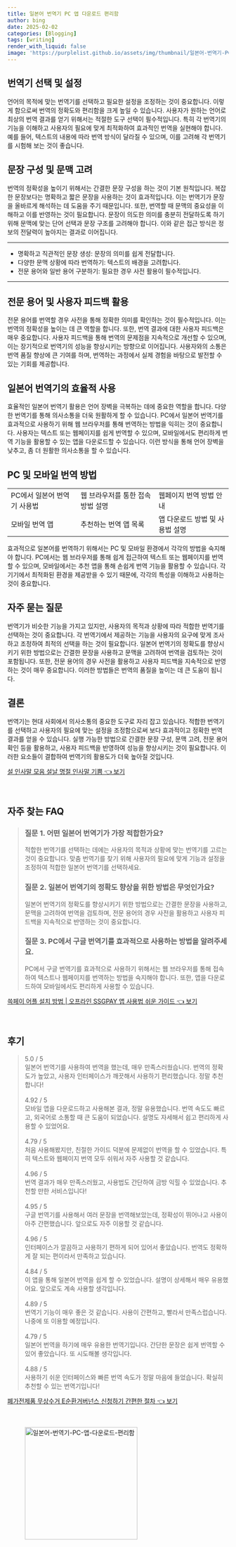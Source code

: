 ```yaml
---
title: 일본어 번역기 PC 앱 다운로드 편리함
author: bing
date: 2025-02-02
categories: [Blogging]
tags: [writing]
render_with_liquid: false
image: 'https://purplelist.github.io/assets/img/thumbnail/일본어-번역기-PC-앱-다운로드-편리함.webp'
---
```



<h2 id='번역기 선택 및 설정'>번역기 선택 및 설정</h2>

<p>언어의 목적에 맞는 번역기를 선택하고 필요한 설정을 조정하는 것이 중요합니다. 이렇게 함으로써 번역의 정확도와 편리함을 크게 높일 수 있습니다. 사용자가 원하는 언어로 최상의 번역 결과를 얻기 위해서는 적절한 도구 선택이 필수적입니다. 특히 각 번역기의 기능을 이해하고 사용자의 필요에 맞게 최적화하여 효과적인 번역을 실현해야 합니다. 예를 들어, 텍스트의 내용에 따라 번역 방식이 달라질 수 있으며, 이를 고려해 각 번역기를 시험해 보는 것이 좋습니다.</p>

<h2 id='문장 구성 및 문맥 고려'>문장 구성 및 문맥 고려</h2>

<p>번역의 정확성을 높이기 위해서는 간결한 문장 구성을 하는 것이 기본 원칙입니다. 복잡한 문장보다는 명확하고 짧은 문장을 사용하는 것이 효과적입니다. 이는 번역기가 문장을 올바르게 해석하는 데 도움을 주기 때문입니다. 또한, 번역할 때 문맥의 중요성을 이해하고 이를 반영하는 것이 필요합니다. 문장이 의도한 의미를 충분히 전달하도록 하기 위해 문맥에 맞는 단어 선택과 문장 구조를 고려해야 합니다. 이와 같은 접근 방식은 정보의 전달력이 높아지는 결과로 이어집니다.</p>

<hr />

<ul>
    <li>명확하고 직관적인 문장 생성: 문장의 의미를 쉽게 전달합니다.</li>
    <li>다양한 문맥 상황에 따라 번역하기: 텍스트의 배경을 고려합니다.</li>
    <li>전문 용어와 일반 용어 구분하기: 필요한 경우 사전 활용이 필수적입니다.</li>
</ul>

<hr />

<h2 id='전문 용어 및 사용자 피드백 활용'>전문 용어 및 사용자 피드백 활용</h2>

<p>전문 용어를 번역할 경우 사전을 통해 정확한 의미를 확인하는 것이 필수적입니다. 이는 번역의 정확성을 높이는 데 큰 역할을 합니다. 또한, 번역 결과에 대한 사용자 피드백은 매우 중요합니다. 사용자 피드백을 통해 번역의 문제점을 지속적으로 개선할 수 있으며, 이는 장기적으로 번역기의 성능을 향상시키는 방향으로 이어집니다. 사용자와의 소통은 번역 품질 향상에 큰 기여를 하며, 번역하는 과정에서 실제 경험을 바탕으로 발전할 수 있는 기회를 제공합니다.</p>

<h2 id='일본어 번역기의 효율적 사용'>일본어 번역기의 효율적 사용</h2>

<p>효율적인 일본어 번역기 활용은 언어 장벽을 극복하는 데에 중요한 역할을 합니다. 다양한 번역기를 통해 의사소통을 더욱 원활하게 할 수 있습니다. PC에서 일본어 번역기를 효과적으로 사용하기 위해 웹 브라우저를 통해 번역하는 방법을 익히는 것이 중요합니다. 사용자는 텍스트 또는 웹페이지를 쉽게 번역할 수 있으며, 모바일에서도 편리하게 번역 기능을 활용할 수 있는 앱을 다운로드할 수 있습니다. 이런 방식을 통해 언어 장벽을 낮추고, 좀 더 원활한 의사소통을 할 수 있습니다.</p>

<h2 id='PC 및 모바일 번역 방법'>PC 및 모바일 번역 방법</h2>

<table>
    <tr>
        <td>PC에서 일본어 번역기 사용법</td>
        <td>웹 브라우저를 통한 접속 방법 설명</td>
        <td>웹페이지 번역 방법 안내</td>
    </tr>
    <tr>
        <td>모바일 번역 앱</td>
        <td>추천하는 번역 앱 목록</td>
        <td>앱 다운로드 방법 및 사용법 설명</td>
    </tr>
</table>

<p>효과적으로 일본어를 번역하기 위해서는 PC 및 모바일 환경에서 각각의 방법을 숙지해야 합니다. PC에서는 웹 브라우저를 통해 쉽게 접근하여 텍스트 또는 웹페이지를 번역할 수 있으며, 모바일에서는 추천 앱을 통해 손쉽게 번역 기능을 활용할 수 있습니다. 각 기기에서 최적화된 환경을 제공받을 수 있기 때문에, 각각의 특성을 이해하고 사용하는 것이 중요합니다.</p>

<h2 id='자주 묻는 질문'>자주 묻는 질문</h2>

<p>번역기가 비슷한 기능을 가지고 있지만, 사용자의 목적과 상황에 따라 적합한 번역기를 선택하는 것이 중요합니다. 각 번역기에서 제공하는 기능을 사용자의 요구에 맞게 조사하고 조정하여 최적의 선택을 하는 것이 필요합니다. 일본어 번역기의 정확도를 향상시키기 위한 방법으로는 간결한 문장을 사용하고 문맥을 고려하여 번역을 검토하는 것이 포함됩니다. 또한, 전문 용어의 경우 사전을 활용하고 사용자 피드백을 지속적으로 반영하는 것이 매우 중요합니다. 이러한 방법들은 번역의 품질을 높이는 데 큰 도움이 됩니다.</p>

<h2 id='결론'>결론</h2>

<p>번역기는 현대 사회에서 의사소통의 중요한 도구로 자리 잡고 있습니다. 적합한 번역기를 선택하고 사용자의 필요에 맞는 설정을 조정함으로써 보다 효과적이고 정확한 번역 결과를 얻을 수 있습니다. 실행 가능한 방법으로 간결한 문장 구성, 문맥 고려, 전문 용어 확인 등을 활용하고, 사용자 피드백을 반영하여 성능을 향상시키는 것이 필요합니다. 이러한 요소들이 결합하여 번역기의 활용도가 더욱 높아질 것입니다.</p>


<p><a class="click-button" title="설 인사말 모음 설날 명절 인사말 기쁨" href="https://purplelist.github.io/posts/%EC%84%A4-%EC%9D%B8%EC%82%AC%EB%A7%90-%EB%AA%A8%EC%9D%8C-%EC%84%A4%EB%82%A0-%EB%AA%85%EC%A0%88-%EC%9D%B8%EC%82%AC%EB%A7%90-%EA%B8%B0%EC%81%A8/" rel="dofollow">설 인사말 모음 설날 명절 인사말 기쁨 👈 보기</a></p><br>
<h2 id='자주_찾는_FAQ'>자주 찾는 FAQ</h2>
<div itemscope="" itemtype="https://schema.org/FAQPage"> 
<blockquote> 
<div itemscope="" itemprop="mainEntity" itemtype="https://schema.org/Question"> 
<h3 itemprop="name">질문 1. 어떤 일본어 번역기가 가장 적합한가요?</h3> 
<div itemscope="" itemprop="acceptedAnswer" itemtype="https://schema.org/Answer"> 
<span itemprop="text"> 
<p>적합한 번역기를 선택하는 데에는 사용자의 목적과 상황에 맞는 번역기를 고르는 것이 중요합니다. 맞춤 번역기를 찾기 위해 사용자의 필요에 맞게 기능과 설정을 조정하여 적합한 일본어 번역기를 선택하세요.</p> 
</span> 
</div> 
</div> 
<div itemscope="" itemprop="mainEntity" itemtype="https://schema.org/Question"> 
<h3 itemprop="name">질문 2. 일본어 번역기의 정확도 향상을 위한 방법은 무엇인가요?</h3> 
<div itemscope="" itemprop="acceptedAnswer" itemtype="https://schema.org/Answer"> 
<span itemprop="text"> 
<p>일본어 번역기의 정확도를 향상시키기 위한 방법으로는 간결한 문장을 사용하고, 문맥을 고려하여 번역을 검토하며, 전문 용어의 경우 사전을 활용하고 사용자 피드백을 지속적으로 반영하는 것이 중요합니다.</p> 
</span> 
</div> 
</div> 
<div itemscope="" itemprop="mainEntity" itemtype="https://schema.org/Question"> 
<h3 itemprop="name">질문 3. PC에서 구글 번역기를 효과적으로 사용하는 방법을 알려주세요.</h3> 
<div itemscope="" itemprop="acceptedAnswer" itemtype="https://schema.org/Answer"> 
<span itemprop="text"> 
<p>PC에서 구글 번역기를 효과적으로 사용하기 위해서는 웹 브라우저를 통해 접속하여 텍스트나 웹페이지를 번역하는 방법을 숙지해야 합니다. 또한, 앱을 다운로드하여 모바일에서도 편리하게 사용할 수 있습니다.</p> 
</span> 
</div> 
</div> 
</blockquote> 
</div>
<p><a class="click-button" title="쓱페이 어플 설치 방법 | 오프라인 SSGPAY 앱 사용법 쉬운 가이드" href="https://purplelist.github.io/posts/%EC%93%B1%ED%8E%98%EC%9D%B4-%EC%96%B4%ED%94%8C-%EC%84%A4%EC%B9%98-%EB%B0%A9%EB%B2%95-%EC%98%A4%ED%94%84%EB%9D%BC%EC%9D%B8-SSGPAY-%EC%95%B1-%EC%82%AC%EC%9A%A9%EB%B2%95-%EC%89%AC%EC%9A%B4-%EA%B0%80%EC%9D%B4%EB%93%9C/" rel="dofollow">쓱페이 어플 설치 방법 | 오프라인 SSGPAY 앱 사용법 쉬운 가이드 👈 보기</a></p><br>
<h2 id='후기'>후기</h2>
<div itemscope itemtype="https://schema.org/Product">
  <blockquote>
  <div itemprop="review" itemscope itemtype="https://schema.org/Review">
      <div itemprop="reviewRating" itemscope itemtype="https://schema.org/Rating"> <span itemprop="ratingValue">5.0</span> / <span itemprop="bestRating">5</span> </div>
      <span itemprop="reviewBody">일본어 번역기를 사용하여 번역을 했는데, 매우 만족스러웠습니다. 번역의 정확도가 높았고, 사용자 인터페이스가 깨끗해서 사용하기 편리했습니다. 정말 추천합니다!</span>
  </div>
  <br>
  <div itemprop="review" itemscope itemtype="https://schema.org/Review">
      <div itemprop="reviewRating" itemscope itemtype="https://schema.org/Rating"> <span itemprop="ratingValue">4.92</span> / <span itemprop="bestRating">5</span> </div>
      <span itemprop="reviewBody">모바일 앱을 다운로드하고 사용해본 결과, 정말 유용했습니다. 번역 속도도 빠르고, 외국어로 소통할 때 큰 도움이 되었습니다. 설명도 자세해서 쉽고 편리하게 사용할 수 있었어요.</span>
  </div>
  <br>
  <div itemprop="review" itemscope itemtype="https://schema.org/Review">
      <div itemprop="reviewRating" itemscope itemtype="https://schema.org/Rating"> <span itemprop="ratingValue">4.79</span> / <span itemprop="bestRating">5</span> </div>
      <span itemprop="reviewBody">처음 사용해봤지만, 친절한 가이드 덕분에 문제없이 번역을 할 수 있었습니다. 특히 텍스트와 웹페이지 번역 모두 쉬워서 자주 사용할 것 같습니다.</span>
  </div>
  <br>
  <div itemprop="review" itemscope itemtype="https://schema.org/Review">
      <div itemprop="reviewRating" itemscope itemtype="https://schema.org/Rating"> <span itemprop="ratingValue">4.96</span> / <span itemprop="bestRating">5</span> </div>
      <span itemprop="reviewBody">번역 결과가 매우 만족스러웠고, 사용법도 간단하여 금방 익힐 수 있었습니다. 추천할 만한 서비스입니다!</span>
  </div>
  <br>
  <div itemprop="review" itemscope itemtype="https://schema.org/Review">
      <div itemprop="reviewRating" itemscope itemtype="https://schema.org/Rating"> <span itemprop="ratingValue">4.95</span> / <span itemprop="bestRating">5</span> </div>
      <span itemprop="reviewBody">구글 번역기를 사용해서 여러 문장을 번역해보았는데, 정확성이 뛰어나고 사용이 아주 간편했습니다. 앞으로도 자주 이용할 것 같습니다.</span>
  </div>
  <br>
  <div itemprop="review" itemscope itemtype="https://schema.org/Review">
      <div itemprop="reviewRating" itemscope itemtype="https://schema.org/Rating"> <span itemprop="ratingValue">4.96</span> / <span itemprop="bestRating">5</span> </div>
      <span itemprop="reviewBody">인터페이스가 깔끔하고 사용하기 편하게 되어 있어서 좋았습니다. 번역도 정확하게 잘 되는 편이라서 만족하고 있습니다.</span>
  </div>
  <br>
  <div itemprop="review" itemscope itemtype="https://schema.org/Review">
      <div itemprop="reviewRating" itemscope itemtype="https://schema.org/Rating"> <span itemprop="ratingValue">4.84</span> / <span itemprop="bestRating">5</span> </div>
      <span itemprop="reviewBody">이 앱을 통해 일본어 번역을 쉽게 할 수 있었습니다. 설명이 상세해서 매우 유용했어요. 앞으로도 계속 사용할 생각입니다.</span>
  </div>
  <br>
  <div itemprop="review" itemscope itemtype="https://schema.org/Review">
      <div itemprop="reviewRating" itemscope itemtype="https://schema.org/Rating"> <span itemprop="ratingValue">4.89</span> / <span itemprop="bestRating">5</span> </div>
      <span itemprop="reviewBody">번역기 기능이 매우 좋은 것 같습니다. 사용이 간편하고, 빨라서 만족스럽습니다. 나중에 또 이용할 예정입니다.</span>
  </div>
  <br>
  <div itemprop="review" itemscope itemtype="https://schema.org/Review">
      <div itemprop="reviewRating" itemscope itemtype="https://schema.org/Rating"> <span itemprop="ratingValue">4.79</span> / <span itemprop="bestRating">5</span> </div>
      <span itemprop="reviewBody">일본어 번역을 하기에 매우 유용한 번역기입니다. 간단한 문장은 쉽게 번역할 수 있어 좋았습니다. 또 시도해볼 생각입니다.</span>
  </div>
  <br>
  <div itemprop="review" itemscope itemtype="https://schema.org/Review">
      <div itemprop="reviewRating" itemscope itemtype="https://schema.org/Rating"> <span itemprop="ratingValue">4.88</span> / <span itemprop="bestRating">5</span> </div>
      <span itemprop="reviewBody">사용하기 쉬운 인터페이스와 빠른 번역 속도가 정말 마음에 들었습니다. 확실히 추천할 수 있는 번역기입니다!</span>
  </div>
  </blockquote>
</div>
<p><a class="click-button" title="폐가전제품 무상수거 E순환거버넌스 신청하기 간편한 절차" href="https://purplelist.github.io/posts/%ED%8F%90%EA%B0%80%EC%A0%84%EC%A0%9C%ED%92%88-%EB%AC%B4%EC%83%81%EC%88%98%EA%B1%B0-E%EC%88%9C%ED%99%98%EA%B1%B0%EB%B2%84%EB%84%8C%EC%8A%A4-%EC%8B%A0%EC%B2%AD%ED%95%98%EA%B8%B0-%EA%B0%84%ED%8E%B8%ED%95%9C-%EC%A0%88%EC%B0%A8/" rel="dofollow">폐가전제품 무상수거 E순환거버넌스 신청하기 간편한 절차 👈 보기</a></p><br>
<figure class="image"><img src="https://purplelist.github.io/assets/img/thumbnail/일본어-번역기-PC-앱-다운로드-편리함.webp" alt="일본어-번역기-PC-앱-다운로드-편리함" width="256" height="256"></figure>